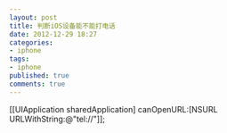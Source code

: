 ```yaml
---
layout: post
title: 判断iOS设备能不能打电话
date: 2012-12-29 18:27
categories:
- iphone
tags:
- iphone
published: true
comments: true
---
```

<p><p>[[UIApplication sharedApplication] canOpenURL:[NSURL URLWithString:@"tel://"]];</p></p>
